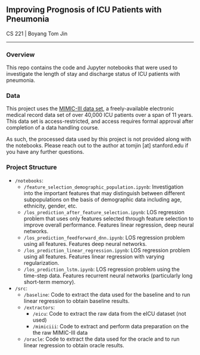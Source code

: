 ## Improving Prognosis of ICU Patients with Pneumonia
CS 221 | Boyang Tom Jin

---

### Overview
This repo contains the code and Jupyter notebooks that were used to investigate the length of stay and discharge status 
of ICU patients with pneumonia. 

### Data
This project uses the [MIMIC-III data set](https://mimic.physionet.org/), a freely-available electronic medical record 
data set of over 40,000 ICU patients over a span of 11 years. This data set is access-restricted, and access requires 
formal approval after completion of a data handling course. 

As such, the processed data used by this project is not provided along with the notebooks. Please reach out to the 
author at tomjin [at] stanford.edu if you have any further questions.

### Project Structure
- `/notebooks`: 
   - `/feature_selection_demographic_population.ipynb`: Investigation into the important features that may distinguish 
   between different subpopulations on the basis of demographic data including age, ethnicity, gender, etc.
   - `/los_prediction_after_feature_selection.ipynb`: LOS regression problem that uses only features selected through 
   feature selection to improve overall performance. Features linear regression, deep neural networks. 
   - `/los_prediction_feedforward_dnn.ipynb`: LOS regression problem using all features. Features deep neural networks.
   - `/los_prediction_linear_regression.ipynb`: LOS regression problem using all features. Features linear regression 
   with varying regularization.
   - `/los_prediction_lstm.ipynb`: LOS regression problem using the time-step data. Features recurrent neural networks 
   (particularly long short-term memory).
- `/src`: 
   - `/baseline`: Code to extract the data used for the baseline and to run linear regression to obtain baseline results.
   - `/extractors`: 
      - `/eicu`: Code to extract the raw data from the eICU dataset (not used)
      - `/mimiciii`: Code to extract and perform data preparation on the the raw MIMIC-III data
   - `/oracle`: Code to extract the data used for the oracle and to run linear regression to obtain oracle results.
